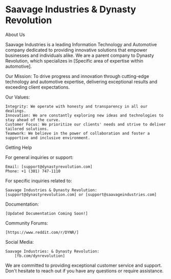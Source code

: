 # Saavage Industries & Dynasty Revolution

About Us

Saavage Industries is a leading Information Technology and Automotive company dedicated to providing innovative solutions that empower businesses and individuals alike. We are a parent company to Dynasty Revolution, which specializes in [Specific area of expertise within automotive].

Our Mission: To drive progress and innovation through cutting-edge technology and automotive expertise, delivering exceptional results and exceeding client expectations.

Our Values:

    Integrity: We operate with honesty and transparency in all our dealings.
    Innovation: We are constantly exploring new ideas and technologies to stay ahead of the curve.
    Customer Focus: We prioritize our clients' needs and strive to deliver tailored solutions.
    Teamwork: We believe in the power of collaboration and foster a supportive and inclusive environment.

Getting Help

For general inquiries or support:

    Email: [support@dynastyrevolution.com]
    Phone: +1 (301) 747-1110

For specific inquiries related to:

    Saavage Industries & Dynasty Revolution: [support@dynastyrevolution.com] or [support@saavageindustries.com]

Documentation:

    [Updated Documentation Coming Soon!]

Community Forums:

    [https://www.reddit.com/r/DYNR/]

Social Media:

    Saavage Industries: & Dynasty Revolution:
        [fb.com/dynrevolution]


We are committed to providing exceptional customer service and support. Don't hesitate to reach out if you have any questions or require assistance.
